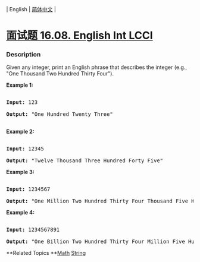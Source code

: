 | English | [简体中文](README.md) |

# [面试题 16.08. English Int LCCI](https://leetcode-cn.com/problems/english-int-lcci)
 ### Description
<p>Given any integer, print an English phrase that describes the integer (e.g., &quot;One Thousand Two Hundred Thirty Four&quot;).</p>

<p><strong>Example 1:</strong></p>

<pre>
<strong>Input:</strong> 123
<strong>Output:</strong> &quot;One Hundred Twenty Three&quot;
</pre>

<p><strong>Example 2:</strong></p>

<pre>
<strong>Input:</strong> 12345
<strong>Output:</strong> &quot;Twelve Thousand Three Hundred Forty Five&quot;</pre>

<p><strong>Example 3:</strong></p>

<pre>
<strong>Input:</strong> 1234567
<strong>Output:</strong> &quot;One Million Two Hundred Thirty Four Thousand Five Hundred Sixty Seven&quot;</pre>

<p><strong>Example 4:</strong></p>

<pre>
<strong>Input:</strong> 1234567891
<strong>Output:</strong> &quot;One Billion Two Hundred Thirty Four Million Five Hundred Sixty Seven Thousand Eight Hundred Ninety One&quot;</pre>

**Related Topics	**[Math](https://leetcode-cn.com/tag/math) [String](https://leetcode-cn.com/tag/string) 